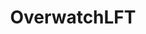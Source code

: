 ---
title: OverwatchLFT
crosslinks:
- Recruit_Overwatch
- Overwatch
- OverwatchUniversity
- DIOverwatch
- me_irl
- OverwatchLFG
- PS4
- GirlGamers
- raficlan
- VoHiYo
- OWConsole
---